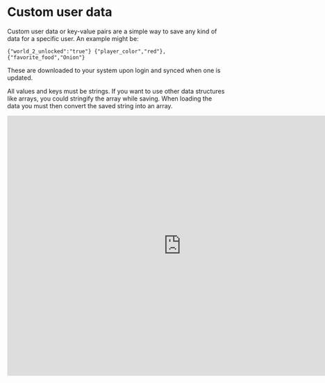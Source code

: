 # Custom user data

Custom user data or key-value pairs are a simple way to save any kind of data
for a specific user. An example might be:

```plaintext
{"world_2_unlocked":"true"} {"player_color","red"}, {"favorite_food","Onion"}
```

These are downloaded to your system upon login and synced when one is updated.

All values and keys must be strings. If you want to use other data structures
like arrays, you could stringify the array while saving. When loading the data
you must then convert the saved string into an array.

<iframe src="https://blueprintue.com/render/9e0uryhw/" width="800" height="600" frameborder="0" allowfullscreen></iframe>
